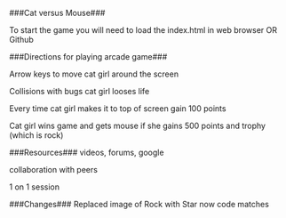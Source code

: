 ###Cat versus Mouse###

To start the game you will need to load the index.html in web browser
OR
Github


###Directions for playing arcade game###

Arrow keys to move cat girl around the screen

Collisions with bugs cat girl looses life

Every time cat girl makes it to top of screen gain 100 points

Cat girl wins game and gets mouse if she gains 500 points and trophy (which is rock)

###Resources###
videos, forums, google

collaboration with peers

1 on 1 session


###Changes###
Replaced image of Rock with Star now code matches
